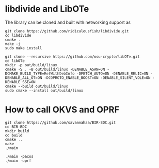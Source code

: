 # libdivide and LibOTe

The library can be cloned and built with networking support as
```
git clone https://github.com/ridiculousfish/libdivide.git
cd libdivide
cmake .
make -j
sudo make install
```


```
git clone --recursive https://github.com/osu-crypto/libOTe.git
cd libOTe
mkdir -p out/build/linux
cmake -S . -B out/build/linux -DENABLE_ASAN=ON -DCMAKE_BUILD_TYPE=RelWithDebInfo -DFETCH_AUTO=ON -DENABLE_RELIC=ON -DENABLE_ALL_OT=ON -DCOPROTO_ENABLE_BOOST=ON -DENABLE_SILENT_VOLE=ON -DENABLE_SSE=ON
cmake --build out/build/linux
sudo cmake --install out/build/linux
```
# How to call OKVS and OPRF
```
git clone https://github.com/savannahaa/BIR-BDC.git
cd BIR-BDC
mkdir build
cd build
cmake ..
make
./main
```

```
./main -paxos
./main -oprf
```
